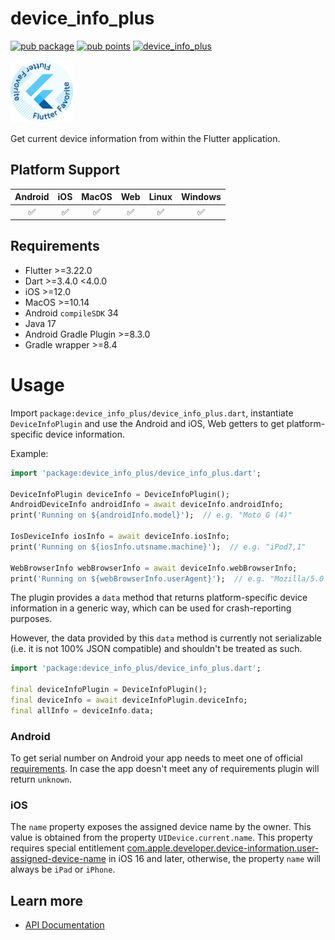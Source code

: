 # device_info_plus

[![pub package](https://img.shields.io/pub/v/device_info_plus.svg)](https://pub.dev/packages/device_info_plus)
[![pub points](https://img.shields.io/pub/points/device_info_plus?color=2E8B57&label=pub%20points)](https://pub.dev/packages/device_info_plus/score)
[![device_info_plus](https://github.com/fluttercommunity/plus_plugins/actions/workflows/device_info_plus.yaml/badge.svg)](https://github.com/fluttercommunity/plus_plugins/actions/workflows/device_info_plus.yaml)

[<img src="../../../assets/flutter-favorite-badge.png" width="100" />](https://flutter.dev/docs/development/packages-and-plugins/favorites)

Get current device information from within the Flutter application.

## Platform Support

| Android | iOS | MacOS | Web | Linux | Windows |
| :-----: | :-: | :---: | :-: | :---: | :-----: |
|   ✅    | ✅  |  ✅   | ✅  |  ✅   |   ✅    |

## Requirements

- Flutter >=3.22.0
- Dart >=3.4.0 <4.0.0
- iOS >=12.0
- MacOS >=10.14
- Android `compileSDK` 34
- Java 17
- Android Gradle Plugin >=8.3.0
- Gradle wrapper >=8.4

# Usage

Import `package:device_info_plus/device_info_plus.dart`, instantiate `DeviceInfoPlugin`
and use the Android and iOS, Web getters to get platform-specific device
information.

Example:

```dart
import 'package:device_info_plus/device_info_plus.dart';

DeviceInfoPlugin deviceInfo = DeviceInfoPlugin();
AndroidDeviceInfo androidInfo = await deviceInfo.androidInfo;
print('Running on ${androidInfo.model}');  // e.g. "Moto G (4)"

IosDeviceInfo iosInfo = await deviceInfo.iosInfo;
print('Running on ${iosInfo.utsname.machine}');  // e.g. "iPod7,1"

WebBrowserInfo webBrowserInfo = await deviceInfo.webBrowserInfo;
print('Running on ${webBrowserInfo.userAgent}');  // e.g. "Mozilla/5.0 (X11; Ubuntu; Linux x86_64; rv:61.0) Gecko/20100101 Firefox/61.0"
```

The plugin provides a `data` method that returns platform-specific device
information in a generic way, which can be used for crash-reporting purposes.

However, the data provided by this `data` method is currently not serializable
(i.e. it is not 100% JSON compatible) and shouldn't be treated as such.

```dart
import 'package:device_info_plus/device_info_plus.dart';

final deviceInfoPlugin = DeviceInfoPlugin();
final deviceInfo = await deviceInfoPlugin.deviceInfo;
final allInfo = deviceInfo.data;
```

### Android

To get serial number on Android your app needs to meet one of official [requirements](https://developer.android.com/reference/android/os/Build#getSerial()).
In case the app doesn't meet any of requirements plugin will return `unknown`.

### iOS

The `name` property exposes the assigned device name by the owner. This value is obtained from the property `UIDevice.current.name`.
This property requires special entitlement [com.apple.developer.device-information.user-assigned-device-name](https://developer.apple.com/documentation/bundleresources/entitlements/com_apple_developer_device-information_user-assigned-device-name) in iOS 16 and later, otherwise, the property `name` will always be `iPad` or `iPhone`.

## Learn more

- [API Documentation](https://pub.dev/documentation/device_info_plus/latest/device_info_plus/device_info_plus-library.html)
